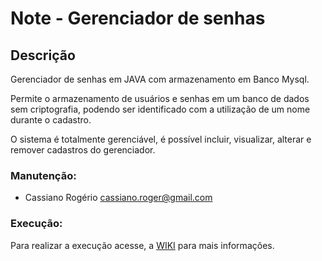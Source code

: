 # Note - Gerenciador de senhas #

## Descrição ## 
Gerenciador de senhas em JAVA com armazenamento em Banco Mysql.

Permite o armazenamento de usuários e senhas em um banco de dados sem criptografia, podendo ser identificado com a utilização de um nome durante o cadastro.

O sistema é totalmente gerenciável, é possível incluir, visualizar, alterar e remover cadastros do gerenciador.

### Manutenção:
* Cassiano Rogério          cassiano.roger@gmail.com

### Execução:

Para realizar a execução acesse, a [WIKI](https://github.com/ksioroger/Note/wiki/Introdução) para mais informações.
